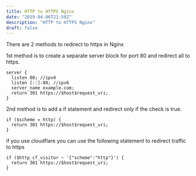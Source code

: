 ```yaml
---
title: HTTP to HTTPS Nginx
date: "2019-04-06T21:50Z"
description: "HTTP to HTTPS Nginx"
draft: false
---
```


There are 2 methods to redirect to https in Nginx

1st method is to create a separate server block for port 80 and redirect all to https.

    server {
      listen 80; //ipv4
      listen [::]:80; //ipv6
      server_name example.com;
      return 301 https://$host$request_uri;
    }

2nd method is to add a if statement and redirect only if the check is true.

    if ($scheme = http) {
      return 301 https://$host$request_uri;
    }

if you use cloudflare you can use the following statement to redirect traffic to https

    if ($http_cf_visitor ~ '{"scheme":"http"}') {
      return 301 https://$host$request_uri;
    }
